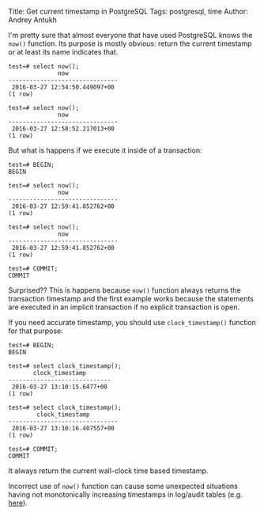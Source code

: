 Title: Get current timestamp in PostgreSQL
Tags: postgresql, time
Author: Andrey Antukh

I'm pretty sure that almost everyone that have used PostgreSQL knows the `now()`
function. Its purpose is mostly obvious: return the current timestamp or at least
its name indicates that.

```psql
test=# select now();
              now
-------------------------------
 2016-03-27 12:54:50.449097+00
(1 row)

test=# select now();
              now
-------------------------------
 2016-03-27 12:58:52.217013+00
(1 row)
```

But what is happens if we execute it inside of a transaction:

```psql
test=# BEGIN;
BEGIN

test=# select now();
              now
-------------------------------
 2016-03-27 12:59:41.852762+00
(1 row)

test=# select now();
              now
-------------------------------
 2016-03-27 12:59:41.852762+00
(1 row)

test=# COMMIT;
COMMIT
```

Surprised?? This is happens because `now()` function always returns the transaction
timestamp and the first example works because the statements are executed in an
implicit transaction if no explicit transaction is open.

If you need accurate timestamp, you should use `clock_timestamp()` function for
that purpose:

```psql
test=# BEGIN;
BEGIN

test=# select clock_timestamp();
       clock_timestamp
-----------------------------
 2016-03-27 13:10:15.6477+00
(1 row)

test=# select clock_timestamp();
        clock_timestamp
-------------------------------
 2016-03-27 13:10:16.407557+00
(1 row)

test=# COMMIT;
COMMIT
```

It always return the current wall-clock time based timestamp.

Incorrect use of `now()` function can cause some unexpected situations having not
monotonically increasing timestamps in log/audit tables (e.g. [here][1]).

[1]: http://blog.thefourthparty.com/stopping-time-in-postgresql/
